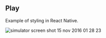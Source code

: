 ## Play

Example of styling in React Native.

![simulator screen shot 15 nov 2016 01 28 23](https://cloud.githubusercontent.com/assets/7887496/20289667/0035ad16-aad3-11e6-9ee8-ec02a4286cdc.png)
